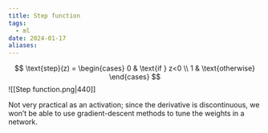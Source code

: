```yaml
---
title: Step function
tags:
  - ml
date: 2024-01-17
aliases:
---
```

$$
\text{step}(z) = \begin{cases}
0 &  \text{if } z<0 \\
1 &  \text{otherwise}
\end{cases}
$$
![[Step function.png|440]]

Not very practical as an activation; since the derivative is discontinuous, we won’t be able to use gradient-descent methods to tune the weights in a network.